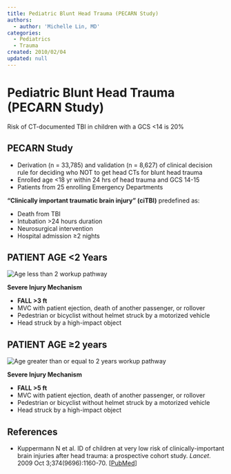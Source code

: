 ```yaml
---
title: Pediatric Blunt Head Trauma (PECARN Study)
authors:
  - author: 'Michelle Lin, MD'
categories:
  - Pediatrics
  - Trauma
created: 2010/02/04
updated: null
---
```


# Pediatric Blunt Head Trauma (PECARN Study)

Risk of CT-documented TBI in children with a GCS &lt;14 is 20% 

## PECARN Study

- Derivation (n = 33,785) and validation (n = 8,627) of clinical decision rule for deciding who NOT to get head CTs for blunt head trauma
- Enrolled age &lt;18 yr within 24 hrs of head trauma and GCS 14-15
- Patients from 25 enrolling Emergency Departments

**“Clinically important traumatic brain injury” (ciTBI)** predefined as:

- Death from TBI
- Intubation >24 hours duration
- Neurosurgical intervention
- Hospital admission &ge;2 nights

## PATIENT AGE &lt;2 Years 

![Age less than 2 workup pathway](media/pediatric-head-injury_image-1.png)

**Severe Injury Mechanism**

- **FALL >3 ft**
- MVC with patient ejection, death of another passenger, or rollover
- Pedestrian or bicyclist without helmet struck by a motorized vehicle
- Head struck by a high-impact object

## PATIENT AGE &ge;2 years

![Age greater than or equal to 2 years workup pathway](media/pediatric-head-injury_image-2.png)

**Severe Injury Mechanism**

- **FALL >5 ft**
- MVC with patient ejection, death of another passenger, or rollover
- Pedestrian or bicyclist without helmet struck by a motorized vehicle
- Head struck by a high-impact object

## References

- Kuppermann N et al. ID of children at very low risk of clinically-important brain injuries after head trauma: a prospective cohort study. _Lancet_. 2009 Oct 3;374(9696):1160-70. [[PubMed](http://www.ncbi.nlm.nih.gov/pubmed/19758692)]
